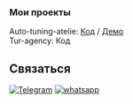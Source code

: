 ### Мои проекты

Auto-tuning-atelie: <a href="https://github.com/Raduev/front-tuning
">Код</a> / <a href="https://tur--agency.herokuapp.com/
">Демо</a> <br>
Tur-agency: <a src="">Код</a>

## Связаться

[![Telegram](https://img.shields.io/badge/Telegram-111111?style=for-the-badge&logo=telegram)](https://t.me/Tamerlan122)
[![whatsapp](https://img.shields.io/badge/whatsapp-111111?style=for-the-badge&logo=whatsapp)](https://wa.me/79382032828)
